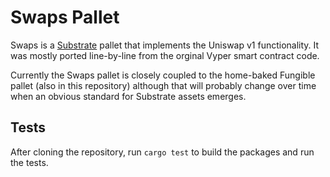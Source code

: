 # Swaps Pallet

Swaps is a [Substrate][substrate] pallet that implements the
Uniswap v1 functionality. It was mostly ported line-by-line from
the orginal Vyper smart contract code.

Currently the Swaps pallet is closely coupled to the home-baked
Fungible pallet (also in this repository) although that will
probably change over time when an obvious standard for Substrate assets emerges.

## Tests

After cloning the repository, run `cargo test` to build the packages and run
the tests.

[substrate]: https://github.com/paritytech/substrate
